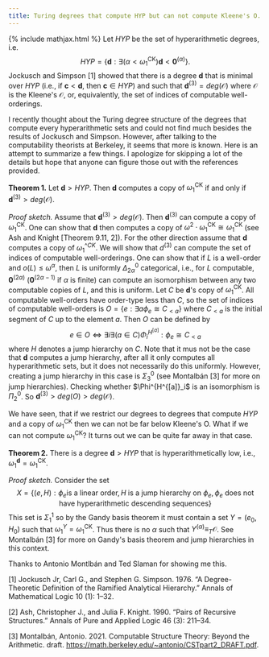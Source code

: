 ```yaml
---
title: Turing degrees that compute HYP but can not compute Kleene's O.
---
```

{% include mathjax.html %}
Let $HYP$ be the set of hyperarithmetic degrees, i.e. $$HYP=\{ \mathbf d:\exists (\alpha<\omega_1^{\mathrm{CK}}) \mathbf d< \mathbf 0^{(\alpha)}\}.$$
Jockusch and Simpson [1] showed that there is a degree $\mathbf d$ that is minimal over $HYP$ (i.e., if $\mathbf c<\mathbf d$, then $\mathbf c\in HYP$) and such that $\mathbf d^{(3)}=deg(\mathcal O)$ where $\mathcal O$ is the Kleene's $\mathcal O$, or, equivalently, the set of indices of computable well-orderings.

I recently thought about the Turing degree structure of the degrees that compute every hyperarithmetic sets and could not find much besides the results of Jockusch and Simpson. However, after talking to the computability theorists at Berkeley, it seems that more is known. Here is an attempt to summarize a few things. I apologize for skipping a lot of the details but hope that anyone can figure those out with the references provided.

__Theorem 1.__ Let $\mathbf d> HYP$. Then $\mathbf d$ computes a copy of $\omega_1^{\mathrm{CK}}$ if and only if $\mathbf d^{(3)}>deg(\mathcal O)$.

_Proof sketch._ Assume that $\mathbf d^{(3)}>deg(\mathcal O)$. Then $\mathbf d^{(3)}$ can compute a copy of $\omega_1^{\mathrm{CK}}$. One can show that $\mathbf d$ then computes a copy of $\omega^2\cdot \omega_1^{\mathrm{CK}}\cong \omega_1^{\mathrm{CK}}$ (see Ash and Knight [Theorem 9.11, 2]). For the other direction assume that $\mathbf d$ computes a copy of $\omega_1^{\mathrm^{CK}}$. We will show that $d^{(3)}$ can compute the set of indices of computable well-orderings. One can show that if $L$ is a well-order and $o(L)\leq \omega^{\alpha}$, then $L$ is uniformly $\Delta^0_{2\alpha}$ categorical, i.e., for $L$ computable, $\mathbf 0^{(2\alpha)}$ ($\mathbf 0^{(2\alpha-1)}$ if $\alpha$ is finite) can compute an isomorphism between any two computable copies of $L$, and this is uniform. Let $C$ be $\mathbf d$'s copy of $\omega_1^{\mathrm{CK}}$. All computable well-orders have order-type less than $C$, so the set of indices of computable well-orders is $O=\{e:\exists a \phi_e \cong C_{<a}\}$ where $C_{<a}$ is the initial segment of $C$ up to the element $a$. Then $O$ can be defined by
$$e\in O\Leftrightarrow \exists i\exists (a\in C) \Phi_i^{H^{[a]}}: \phi_e \cong C_{< a}$$
where $H$ denotes a jump hierarchy on $C$. Note that it mus not be the case that $\mathbf d$ computes a jump hierarchy, after all it only computes all hyperarithmetic sets, but it does not necessarily do this uniformly. However, creating a jump hierarchy in this case is $\Sigma^0_3$ (see Montalbán [3] for more on jump hierarchies). Checking whether $\Phi^{H^{[a]}_i$ is an isomorphism is $\Pi^0_2$. So $\mathbf d^{(3)}>deg(O)>deg(\mathcal O)$.


We have seen, that if we restrict our degrees to degrees that compute $HYP$ and a copy of $\omega_1^{\mathrm{CK}}$ then we can not be far below Kleene's O. What if we can not compute $\omega_1^{\mathrm{CK}}$? It turns out we can be quite far away in that case.

__Theorem 2.__ There is a degree $\mathbf d>HYP$ that is hyperarithmetically low, i.e., $\omega_1^{\mathbf d}=\omega_1^{\mathrm{CK}}$.

_Proof sketch._ Consider the set 
$$X=\{ (e,H) : \phi_e \text{is a linear order}, H \text{ is a jump hierarchy on }\phi_e, \phi_e\text{ does not have hyperarithmetic descending sequences}\}$$
This set is $\Sigma^1_1$ so by the Gandy basis theorem it must contain a set $Y=(e_0,H_0)$ such that $\omega_1^{Y}=\omega_1^{\mathrm{CK}}$. Thus there is no $\alpha$ such that $Y^{(\alpha)}\equiv_T \mathcal O$. See Montalbán [3] for more on Gandy's basis theorem and jump hierarchies in this context.

Thanks to Antonio Montlbán and Ted Slaman for showing me this.

[1] Jockusch Jr, Carl G., and Stephen G. Simpson. 1976. “A Degree-Theoretic Definition of the Ramified Analytical Hierarchy.” Annals of Mathematical Logic 10 (1): 1–32.

[2] Ash, Christopher J., and Julia F. Knight. 1990. “Pairs of Recursive Structures.” Annals of Pure and Applied Logic 46 (3): 211–34.

[3] Montalbán, Antonio. 2021. Computable Structure Theory: Beyond the Arithmetic. draft. https://math.berkeley.edu/~antonio/CSTpart2_DRAFT.pdf.

